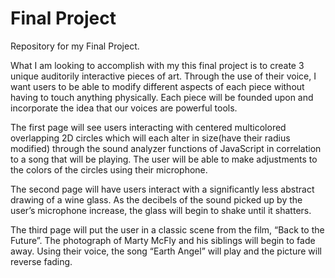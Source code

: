 # Final Project
Repository for my Final Project.

What I am looking to accomplish with my this final project is to create 3 unique auditorily interactive pieces of art. Through the use of their voice, I want users to be able to modify different aspects of each piece without having to touch anything physically. Each piece will be founded upon and incorporate the idea that our voices are powerful tools. 

The first page will see users interacting with centered multicolored overlapping 2D circles which will each alter in size(have their radius modified) through the sound analyzer functions of JavaScript in correlation to a song that will be playing. The user will be able to make adjustments to the colors of the circles using their microphone.

The second page will have users interact with a significantly less abstract drawing of a wine glass. As the decibels of the sound picked up by the user’s microphone increase, the glass will begin to shake until it shatters.

The third page will put the user in a classic scene from the film, “Back to the Future”. The photograph of Marty McFly and his siblings will begin to fade away. Using their voice, the song “Earth Angel” will play and the picture will reverse fading.